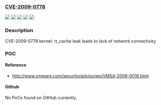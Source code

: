 ### [CVE-2009-0778](https://cve.mitre.org/cgi-bin/cvename.cgi?name=CVE-2009-0778)
![](https://img.shields.io/static/v1?label=Product&message=Red%20Hat%20Enterprise%20Linux%205&color=blue)
![](https://img.shields.io/static/v1?label=Product&message=Red%20Hat%20Enterprise%20Linux%205.2%20Z%20Stream&color=blue)
![](https://img.shields.io/static/v1?label=Version&message=!%200%3A2.6.18-128.1.6.el5%20&color=brighgreen)
![](https://img.shields.io/static/v1?label=Version&message=!%200%3A2.6.18-92.1.35.el5%20&color=brighgreen)
![](https://img.shields.io/static/v1?label=Vulnerability&message=Uncontrolled%20Resource%20Consumption&color=brighgreen)

### Description

CVE-2009-0778 kernel: rt_cache leak leads to lack of network connectivity

### POC

#### Reference
- http://www.vmware.com/security/advisories/VMSA-2009-0016.html

#### Github
No PoCs found on GitHub currently.

